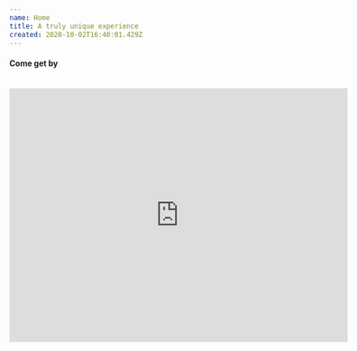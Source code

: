 ```yaml
---
name: Home
title: A truly unique experience
created: 2020-10-02T16:40:01.429Z
---
```


<div className="intro">
<h4>Come get by</h4>
<br/><center>
<iframe src="https://www.google.com/maps/embed?pb=!1m18!1m12!1m3!1d5938.823444758349!2d14.48924885800133!3d41.90550710736917!2m3!1f0!2f0!3f0!3m2!1i1024!2i768!4f13.1!3m3!1m2!1s0x13309289113a3315%3A0xaa93966b06778218!2s66050%20Fraine%20Province%20of%20Chieti!5e0!3m2!1sen!2sit!4v1607023766322!5m2!1sen!2sit" width="600" height="450" frameBorder="0"  allowFullScreen="" aria-hidden="false" tabIndex="0"></iframe>
</center>
<br/>
<br/>
</div>
